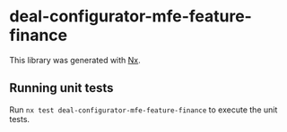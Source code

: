 # deal-configurator-mfe-feature-finance

This library was generated with [Nx](https://nx.dev).

## Running unit tests

Run `nx test deal-configurator-mfe-feature-finance` to execute the unit tests.
